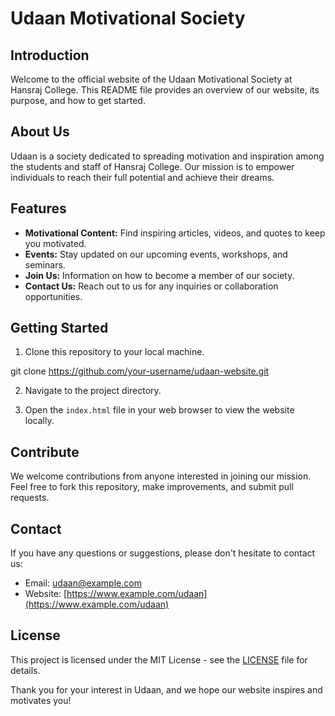 # Udaan Motivational Society

## Introduction

Welcome to the official website of the Udaan Motivational Society at Hansraj College. This README file provides an overview of our website, its purpose, and how to get started.

## About Us

Udaan is a society dedicated to spreading motivation and inspiration among the students and staff of Hansraj College. Our mission is to empower individuals to reach their full potential and achieve their dreams.

## Features

- **Motivational Content:** Find inspiring articles, videos, and quotes to keep you motivated.
- **Events:** Stay updated on our upcoming events, workshops, and seminars.
- **Join Us:** Information on how to become a member of our society.
- **Contact Us:** Reach out to us for any inquiries or collaboration opportunities.

## Getting Started

1. Clone this repository to your local machine.

git clone https://github.com/your-username/udaan-website.git


2. Navigate to the project directory.


3. Open the `index.html` file in your web browser to view the website locally.

## Contribute

We welcome contributions from anyone interested in joining our mission. Feel free to fork this repository, make improvements, and submit pull requests.

## Contact

If you have any questions or suggestions, please don't hesitate to contact us:

- Email: udaan@example.com
- Website: [https://www.example.com/udaan](https://www.example.com/udaan)

## License

This project is licensed under the MIT License - see the [LICENSE](LICENSE) file for details.

Thank you for your interest in Udaan, and we hope our website inspires and motivates you!


